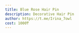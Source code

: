 ```yaml
---
title: Blue Rose Hair Pin
description: Decorative Hair Pin
author: https://t.me/Irina_7owl
cost: 1000₸
---
```

